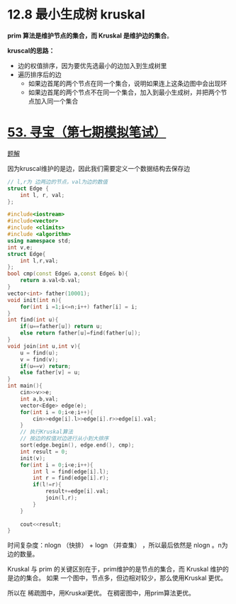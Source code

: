# 12.8 最小生成树 kruskal

**prim 算法是维护节点的集合，而 Kruskal 是维护边的集合**。

**kruscal的思路：**
- 边的权值排序，因为要优先选最小的边加入到生成树里
- 遍历排序后的边
    - 如果边首尾的两个节点在同一个集合，说明如果连上这条边图中会出现环
    - 如果边首尾的两个节点不在同一个集合，加入到最小生成树，并把两个节点加入同一个集合

# [53. 寻宝（第七期模拟笔试）](https://kamacoder.com/problempage.php?pid=1053)

[题解](https://programmercarl.com/kamacoder/0053.%E5%AF%BB%E5%AE%9D-Kruskal.html#%E8%A7%A3%E9%A2%98%E6%80%9D%E8%B7%AF)

因为kruscal维护的是边，因此我们需要定义一个数据结构去保存边 

```cpp
// l,r为 边两边的节点，val为边的数值
struct Edge {
    int l, r, val;
};
```

```cpp
#include<iostream>
#include<vector>
#include <climits>
#include <algorithm>
using namespace std;
int v,e;
struct Edge{
    int l,r,val;
};
bool cmp(const Edge& a,const Edge& b){
    return a.val<b.val;
}
vector<int> father(10001);
void init(int n){
    for(int i =1;i<=n;i++) father[i] = i;
}
int find(int u){
    if(u==father[u]) return u;
    else return father[u]=find(father[u]);
}
void join(int u,int v){
    u = find(u);
    v = find(v);
    if(u==v) return;
    else father[v] = u;
}
int main(){
    cin>>v>>e;
    int a,b,val;
    vector<Edge> edge(e);
    for(int i = 0;i<e;i++){
        cin>>edge[i].l>>edge[i].r>>edge[i].val;
    }
    // 执行Kruskal算法
    // 按边的权值对边进行从小到大排序
    sort(edge.begin(), edge.end(), cmp);
    int result = 0;
    init(v);
    for(int i = 0;i<e;i++){
        int l = find(edge[i].l);
        int r = find(edge[i].r);
        if(l!=r){
            result+=edge[i].val;
            join(l,r);
        }
    }
    
    cout<<result;
}
```

时间复杂度：nlogn （快排） + logn （并查集） ，所以最后依然是 nlogn 。n为边的数量。

Kruskal 与 prim 的关键区别在于，prim维护的是节点的集合，而 Kruskal 维护的是边的集合。 如果 一个图中，节点多，但边相对较少，那么使用Kruskal 更优。

所以在 稀疏图中，用Kruskal更优。 在稠密图中，用prim算法更优。

